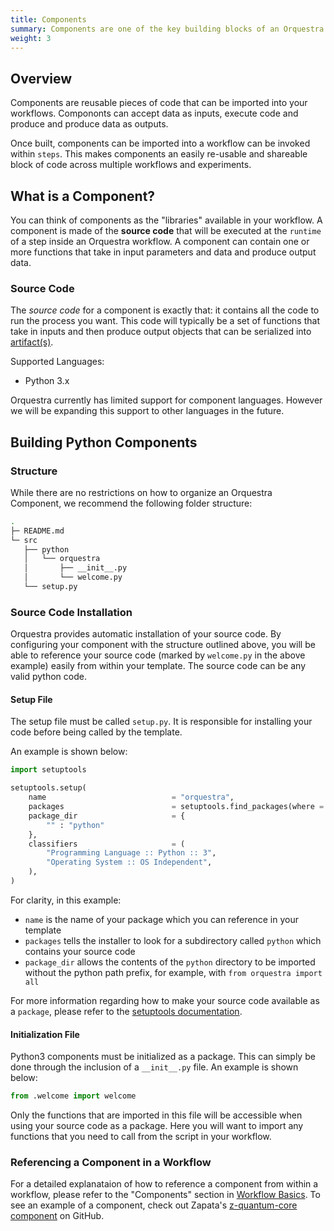 ```yaml
---
title: Components
summary: Components are one of the key building blocks of an Orquestra workflow and allow you to resuse common components and integrations.
weight: 3
---
```


## Overview

Components are reusable pieces of code that can be imported into your workflows. Compononts can accept data as inputs, execute code and produce and produce data as outputs.

Once built, components can be imported into a workflow can be invoked within `steps`. This makes components an easily re-usable and shareable block of code across multiple workflows and experiments.

## What is a Component?

You can think of components as the "libraries" available in your workflow. A component is made of the **source code** that will be executed at the `runtime` of a step inside an Orquestra workflow. A component can contain one or more functions that take in input parameters and data and produce output data.

### Source Code

The *source code* for a component is exactly that: it contains all the code to run the process you want. This code will typically be a set of functions that take in inputs and then produce output objects that can be serialized into [artifact(s)](../../data-management/workflow-artifacts/).

Supported Languages:
* Python 3.x

Orquestra currently has limited support for component languages. However we will be expanding this support to other languages in the future.

## Building Python Components

### Structure

While there are no restrictions on how to organize an Orquestra Component, we recommend the following folder structure:

```bash
.
├─ README.md
└─ src
   ├── python
   │   └── orquestra
   │       ├── __init__.py
   │       └── welcome.py
   └── setup.py
```

### Source Code Installation

Orquestra provides automatic installation of your source code. By configuring your component with the structure outlined above, you will be able to reference your source code (marked by `welcome.py` in the above example) easily from within your template. The source code can be any valid python code.

#### Setup File

The setup file must be called `setup.py`. It is responsible for installing your code before being called by the template.

An example is shown below:

```Python
import setuptools

setuptools.setup(
    name                            = "orquestra",
    packages                        = setuptools.find_packages(where = "python"),
    package_dir                     = {
        "" : "python"
    },
    classifiers                     = (
        "Programming Language :: Python :: 3",
        "Operating System :: OS Independent",
    ),
)
```

For clarity, in this example:
- `name` is the name of your package which you can reference in your template
- `packages` tells the installer to look for a subdirectory called `python`
which contains your source code
- `package_dir` allows the contents of the `python` directory to be imported
without the python path prefix, for example, with `from orquestra import all`

For more information regarding how to make your source code available as a `package`, please refer to the [setuptools documentation](https://setuptools.readthedocs.io/en/latest/setuptools.html#developer-s-guide).


#### Initialization File

Python3 components must be initialized as a package. This can simply be done through the inclusion of a `__init__.py` file. An example is shown below:

```Python
from .welcome import welcome
```

Only the functions that are imported in this file will be accessible when using your source code as a package. Here you will want to import any functions that you need to call from the script in your workflow.

### Referencing a Component in a Workflow

For a detailed explanataion of how to reference a component from within a workflow, please refer to the "Components" section in [Workflow Basics](../../quantum-engine/workflow-basics).
To see an example of a component, check out Zapata's [z-quantum-core component](https://github.com/zapatacomputing/z-quantum-core) on GitHub.
